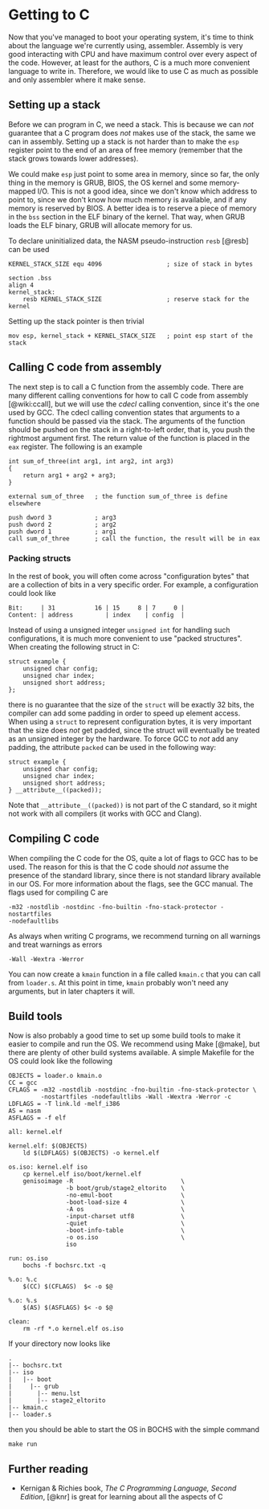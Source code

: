 # Getting to C

Now that you've managed to boot your operating system, it's time to think about
the language we're currently using, assembler. Assembly is very good
interacting with CPU and have maximum control over every aspect of the code.
However, at least for the authors, C is a much more convenient language to
write in. Therefore, we would like to use C as much as possible and only
assembler where it make sense.

## Setting up a stack
Before we can program in C, we need a stack. This is because we can _not_
guarantee that a C program does _not_ makes use of the stack, the same we can
in assembly. Setting up a stack is not harder than to make the `esp` register
point to the end of an area of free memory (remember that the stack grows
towards lower addresses).

We could make `esp` just point to some area in memory, since so far, the only
thing in the memory is GRUB, BIOS, the OS kernel and some memory-mapped I/O.
This is not a good idea, since we don't know which address to point to, since
we don't know how much memory is available, and if any memory is reserved by
BIOS. A better idea is to reserve a piece of memory in the `bss` section in
the ELF binary of the kernel. That way, when GRUB loads the ELF binary, GRUB
will allocate memory for us.

To declare uninitialized data, the NASM pseudo-instruction `resb` [@resb] can
be used

~~~ {.nasm}
KERNEL_STACK_SIZE equ 4096                  ; size of stack in bytes

section .bss
align 4
kernel_stack:
    resb KERNEL_STACK_SIZE                  ; reserve stack for the kernel
~~~

Setting up the stack pointer is then trivial

~~~ {.nasm}
mov esp, kernel_stack + KERNEL_STACK_SIZE   ; point esp start of the stack
~~~

## Calling C code from assembly
The next step is to call a C function from the assembly code. There are many
different calling conventions for how to call C code from assembly
[@wiki:ccall], but we will use the _cdecl_ calling convention, since it's the
one used by GCC. The cdecl calling convention states that arguments to a
function should be passed via the stack. The arguments of the function should
be pushed on the stack in a right-to-left order, that is, you push the
rightmost argument first. The return value of the function is placed in the
`eax` register. The following is an example

~~~ {.c}
int sum_of_three(int arg1, int arg2, int arg3)
{
    return arg1 + arg2 + arg3;
}
~~~

~~~ {.nasm}
external sum_of_three   ; the function sum_of_three is define elsewhere

push dword 3            ; arg3
push dword 2            ; arg2
push dword 1            ; arg1
call sum_of_three       ; call the function, the result will be in eax
~~~

### Packing structs
In the rest of book, you will often come across "configuration bytes" that are
a collection of bits in a very specific order. For example, a configuration
could look like

    Bit:     | 31           16 | 15     8 | 7     0 |
    Content: | address         | index    | config  |

Instead of using a unsigned integer `unsigned int` for handling such
configurations, it is much more convenient to use "packed structures". When
creating the following struct in C:

~~~ {.C}
struct example {
    unsigned char config;
    unsigned char index;
    unsigned short address;
};
~~~

there is no guarantee that the size of the `struct` will be exactly 32 bits,
the compiler can add some padding in order to speed up element access. When
using a `struct` to represent configuration bytes, it is very important that
the size does _not_ get padded, since the struct will eventually be treated as
an unsigned integer by the hardware. To force GCC to _not_ add any padding, the
attribute `packed` can be used in the following way:

~~~ {.C}
struct example {
    unsigned char config;
    unsigned char index;
    unsigned short address;
} __attribute__((packed));
~~~

Note that `__attribute__((packed))` is not part of the C standard, so it might
not work with all compilers (it works with GCC and Clang).

## Compiling C code
When compiling the C code for the OS, quite a lot of flags to GCC has to be
used. The reason for this is that the C code should _not_ assume the presence
of the standard library, since there is not standard library available in our
OS. For more information about the flags, see the GCC manual.
The flags used for compiling C are

    -m32 -nostdlib -nostdinc -fno-builtin -fno-stack-protector -nostartfiles
    -nodefaultlibs

As always when writing C programs, we recommend turning on all warnings and
treat warnings as errors

    -Wall -Wextra -Werror

You can now create a `kmain` function in a file called `kmain.c` that you can
call from `loader.s`. At
this point in time, `kmain` probably won't need any arguments, but in later
chapters it will.

## Build tools
Now is also probably a good time to set up some build tools to make it easier
to compile and run the OS. We recommend using Make [@make], but there are
plenty of other build systems available. A simple Makefile for the OS could
look like the following

~~~ {.Makefile}
OBJECTS = loader.o kmain.o
CC = gcc
CFLAGS = -m32 -nostdlib -nostdinc -fno-builtin -fno-stack-protector \
		 -nostartfiles -nodefaultlibs -Wall -Wextra -Werror -c
LDFLAGS = -T link.ld -melf_i386
AS = nasm
ASFLAGS = -f elf

all: kernel.elf

kernel.elf: $(OBJECTS)
	ld $(LDFLAGS) $(OBJECTS) -o kernel.elf

os.iso: kernel.elf iso
    cp kernel.elf iso/boot/kernel.elf
    genisoimage -R                              \
                -b boot/grub/stage2_eltorito    \
                -no-emul-boot                   \
                -boot-load-size 4               \
                -A os                           \
                -input-charset utf8             \
                -quiet                          \
                -boot-info-table                \
                -o os.iso                       \
                iso

run: os.iso
    bochs -f bochsrc.txt -q

%.o: %.c
	$(CC) $(CFLAGS)  $< -o $@

%.o: %.s
	$(AS) $(ASFLAGS) $< -o $@

clean:
	rm -rf *.o kernel.elf os.iso
~~~

If your directory now looks like

    .
    |-- bochsrc.txt
    |-- iso
    |   |-- boot
    |     |-- grub
    |       |-- menu.lst
    |       |-- stage2_eltorito
    |-- kmain.c
    |-- loader.s

then you should be able to start the OS in BOCHS with the simple command

    make run

## Further reading

- Kernigan & Richies book, _The C Programming Language, Second Edition_, [@knr]
  is great for learning about all the aspects of C
